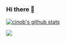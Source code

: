 ### Hi there 👋

<!--
**cinob/cinob** is a ✨ _special_ ✨ repository because its `README.md` (this file) appears on your GitHub profile.

Here are some ideas to get you started:

- 🔭 I’m currently working on ...
- 🌱 I’m currently learning ...
- 👯 I’m looking to collaborate on ...
- 🤔 I’m looking for help with ...
- 💬 Ask me about ...
- 📫 How to reach me: ...
- 😄 Pronouns: ...
- ⚡ Fun fact: ...
-->

[![cinob's github stats](https://github-readme-stats.vercel.app/api?username=cinob&theme=tokyonight)](https://github.com/anuraghazra/github-readme-stats)

<img src="https://visitor-badge.glitch.me/badge?page_id=cinob" />
